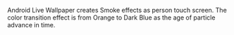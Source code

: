 Android Live Wallpaper creates Smoke effects as person touch screen. The color transition effect is from Orange to Dark Blue as the age of particle advance in time.
